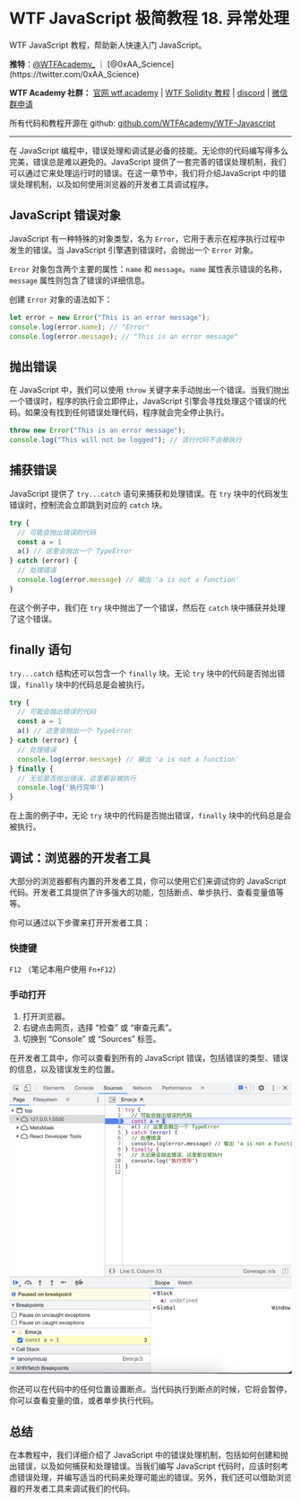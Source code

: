 # WTF JavaScript 极简教程 18. 异常处理

WTF JavaScript 教程，帮助新人快速入门 JavaScript。

**推特**：[@WTFAcademy_](https://twitter.com/WTFAcademy_) ｜ [@0xAA_Science](https://twitter.com/0xAA_Science)

**WTF Academy 社群：** [官网 wtf.academy](https://wtf.academy/) | [WTF Solidity 教程](https://github.com/AmazingAng/WTFSolidity) | [discord](https://discord.gg/5akcruXrsk/) | [微信群申请](https://docs.google.com/forms/d/e/1FAIpQLSe4KGT8Sh6sJ7hedQRuIYirOoZK_85miz3dw7vA1-YjodgJ-A/viewform?usp=sf_link)

所有代码和教程开源在 github: [github.com/WTFAcademy/WTF-Javascript](https://github.com/WTFAcademy/WTF-Javascript)

---

在 JavaScript 编程中，错误处理和调试是必备的技能。无论你的代码编写得多么完美，错误总是难以避免的。JavaScript 提供了一套完善的错误处理机制，我们可以通过它来处理运行时的错误。在这一章节中，我们将介绍JavaScript 中的错误处理机制，以及如何使用浏览器的开发者工具调试程序。

## JavaScript 错误对象

JavaScript 有一种特殊的对象类型，名为 `Error`，它用于表示在程序执行过程中发生的错误。当 JavaScript 引擎遇到错误时，会抛出一个 `Error` 对象。

`Error` 对象包含两个主要的属性：`name` 和 `message`。`name` 属性表示错误的名称，`message` 属性则包含了错误的详细信息。

创建 `Error` 对象的语法如下：

```javascript
let error = new Error("This is an error message");
console.log(error.name); // "Error"
console.log(error.message); // "This is an error message"
```

## 抛出错误

在 JavaScript 中，我们可以使用 `throw` 关键字来手动抛出一个错误。当我们抛出一个错误时，程序的执行会立即停止，JavaScript 引擎会寻找处理这个错误的代码。如果没有找到任何错误处理代码，程序就会完全停止执行。

```javascript
throw new Error("This is an error message");
console.log("This will not be logged"); // 该行代码不会被执行
```

## 捕获错误

JavaScript 提供了 `try...catch` 语句来捕获和处理错误。在 `try` 块中的代码发生错误时，控制流会立即跳到对应的 `catch` 块。

```javascript
try {
  // 可能会抛出错误的代码
  const a = 1
  a() // 这里会抛出一个 TypeError
} catch (error) {
  // 处理错误
  console.log(error.message) // 输出 'a is not a function'
}
```

在这个例子中，我们在 `try` 块中抛出了一个错误，然后在 `catch` 块中捕获并处理了这个错误。

## finally 语句

`try...catch` 结构还可以包含一个 `finally` 块。无论 `try` 块中的代码是否抛出错误，`finally` 块中的代码总是会被执行。

```javascript
try {
  // 可能会抛出错误的代码
  const a = 1
  a() // 这里会抛出一个 TypeError
} catch (error) {
  // 处理错误
  console.log(error.message) // 输出 'a is not a function'
} finally {
  // 无论是否抛出错误，这里都会被执行
  console.log('执行完毕')
}
```

在上面的例子中，无论 `try` 块中的代码是否抛出错误，`finally` 块中的代码总是会被执行。

## 调试：浏览器的开发者工具

大部分的浏览器都有内置的开发者工具，你可以使用它们来调试你的 JavaScript 代码。开发者工具提供了许多强大的功能，包括断点、单步执行、查看变量值等等。

你可以通过以下步骤来打开开发者工具：

### 快捷键
`F12` （笔记本用户使用 `Fn+F12`）

### 手动打开

1. 打开浏览器。
2. 右键点击网页，选择 “检查” 或 “审查元素”。
3. 切换到 “Console” 或 “Sources” 标签。

在开发者工具中，你可以查看到所有的 JavaScript 错误，包括错误的类型、错误的信息，以及错误发生的位置。

![](./img/18-1.png)

你还可以在代码中的任何位置设置断点。当代码执行到断点的时候，它将会暂停，你可以查看变量的值，或者单步执行代码。

## 总结

在本教程中，我们详细介绍了 JavaScript 中的错误处理机制，包括如何创建和抛出错误，以及如何捕获和处理错误。当我们编写 JavaScript 代码时，应该时刻考虑错误处理，并编写适当的代码来处理可能出的错误。另外，我们还可以借助浏览器的开发者工具来调试我们的代码。
